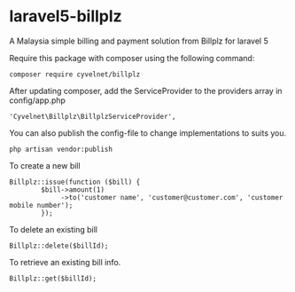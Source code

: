 # laravel5-billplz
A Malaysia simple billing and payment solution from Billplz for laravel 5


Require this package with composer using the following command:

    composer require cyvelnet/billplz

After updating composer, add the ServiceProvider to the providers array in config/app.php

    'Cyvelnet\Billplz\BillplzServiceProvider',

You can also publish the config-file to change implementations to suits you.
   
    php artisan vendor:publish
    

To create a new bill

    Billplz::issue(function ($bill) {
            $bill->amount(1)
                 ->to('customer name', 'customer@customer.com', 'customer mobile number');
            });
                
                


To delete an existing bill

    Billplz::delete($billId);
    



To retrieve an existing bill info.

    Billplz::get($billId);
